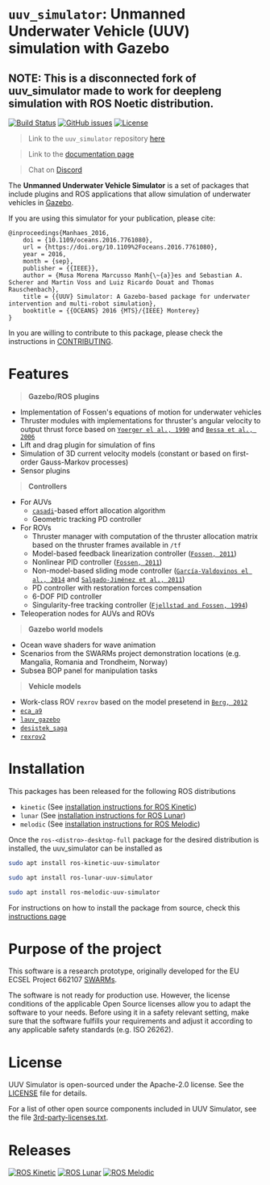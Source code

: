 # `uuv_simulator`: Unmanned Underwater Vehicle (UUV) simulation with Gazebo

## NOTE: This is a disconnected fork of uuv_simulator made to work for deepleng simulation with ROS Noetic distribution.

[![Build Status](https://travis-ci.org/uuvsimulator/uuv_simulator.svg?branch=dev%2Ftravis_integration)](https://travis-ci.org/uuvsimulator/uuv_simulator)
[![GitHub issues](https://img.shields.io/github/issues/uuvsimulator/uuv_simulator.svg)](https://github.com/uuvsimulator/uuv_simulator/issues)
[![License](https://img.shields.io/badge/license-Apache%202-blue.svg)](https://github.com/uuvsimulator/uuv_simulator/blob/master/LICENSE)

> Link to the `uuv_simulator` repository [here](https://github.com/uuvsimulator/uuv_simulator)

> Link to the [documentation page](https://uuvsimulator.github.io/packages/uuv_simulator/intro/) 

> Chat on [Discord](https://discord.gg/zNauF2F)

The **Unmanned Underwater Vehicle Simulator** is a set of packages that include plugins and ROS applications that allow simulation of underwater vehicles in [Gazebo](http://gazebosim.org/). 

If you are using this simulator for your publication, please cite:

```
@inproceedings{Manhaes_2016,
	doi = {10.1109/oceans.2016.7761080},
	url = {https://doi.org/10.1109%2Foceans.2016.7761080},
	year = 2016,
	month = {sep},
	publisher = {{IEEE}},
	author = {Musa Morena Marcusso Manh{\~{a}}es and Sebastian A. Scherer and Martin Voss and Luiz Ricardo Douat and Thomas Rauschenbach},
	title = {{UUV} Simulator: A Gazebo-based package for underwater intervention and multi-robot simulation},
	booktitle = {{OCEANS} 2016 {MTS}/{IEEE} Monterey}
}
```

In you are willing to contribute to this package, please check the instructions in [CONTRIBUTING](https://github.com/uuvsimulator/uuv_simulator/blob/master/CONTRIBUTING.md).

# Features

> **Gazebo/ROS plugins**
  
- Implementation of Fossen's equations of motion for underwater vehicles
- Thruster modules with implementations for thruster's angular velocity to output thrust force based on [`Yoerger el al., 1990`](http://dx.doi.org/10.1109/48.107145) and [`Bessa et al., 2006`](http://www.abcm.org.br/symposium-series/SSM_Vol2/Section_IX_Submarine_Robotics/SSM2_IX_01.pdf)
- Lift and drag plugin for simulation of fins
- Simulation of 3D current velocity models (constant or based on first-order Gauss-Markov processes)
- Sensor plugins

> **Controllers**

- For AUVs
    - [`casadi`](https://web.casadi.org/)-based effort allocation algorithm 
    - Geometric tracking PD controller
- For ROVs
    - Thruster manager with computation of the thruster allocation matrix based on the thruster frames available in `/tf`
    - Model-based feedback linearization controller ([`Fossen, 2011`](https://www.wiley.com/en-us/Handbook+of+Marine+Craft+Hydrodynamics+and+Motion+Control-p-9781119991496))
    - Nonlinear PID controller ([`Fossen, 2011`](https://www.wiley.com/en-us/Handbook+of+Marine+Craft+Hydrodynamics+and+Motion+Control-p-9781119991496))
    - Non-model-based sliding mode controller ([`García-Valdovinos el al., 2014`](https://journals.sagepub.com/doi/full/10.5772/56810) and [`Salgado-Jiménez et al., 2011`](http://cdn.intechopen.com/pdfs/15221.pdf))
    - PD controller with restoration forces compensation 
    - 6-DOF PID controller
    - Singularity-free tracking controller ([`Fjellstad and Fossen, 1994`](https://ieeexplore.ieee.org/abstract/document/411068))
- Teleoperation nodes for AUVs and ROVs

> **Gazebo world models**

- Ocean wave shaders for wave animation
- Scenarios from the SWARMs project demonstration locations (e.g. Mangalia, Romania and Trondheim, Norway)
- Subsea BOP panel for manipulation tasks

> **Vehicle models**

- Work-class ROV `rexrov` based on the model presetend in [`Berg, 2012`](https://brage.bibsys.no/xmlui/handle/11250/238170?locale-attribute=no)
- [`eca_a9`](https://github.com/uuvsimulator/eca_a9)
- [`lauv_gazebo`](https://github.com/uuvsimulator/lauv_gazebo)
- [`desistek_saga`](https://github.com/uuvsimulator/desistek_saga)
- [`rexrov2`](https://github.com/uuvsimulator/rexrov2)
  
# Installation

This packages has been released for the following ROS distributions

- `kinetic` (See [installation instructions for ROS Kinetic](https://wiki.ros.org/kinetic/Installation/Ubuntu))
- `lunar` (See [installation instructions for ROS Lunar](https://wiki.ros.org/lunar/Installation/Ubuntu))
- `melodic` (See [installation instructions for ROS Melodic](https://wiki.ros.org/melodic/Installation/Ubuntu))

Once the `ros-<distro>-desktop-full` package for the desired distribution is installed, the uuv_simulator can be installed as

```bash tab="kinetic"
sudo apt install ros-kinetic-uuv-simulator
```

```bash tab="lunar"
sudo apt install ros-lunar-uuv-simulator
```

```bash tab="melodic"
sudo apt install ros-melodic-uuv-simulator
```

For instructions on how to install the package from source, check this [instructions page](https://uuvsimulator.github.io/installation/)

# Purpose of the project

This software is a research prototype, originally developed for the EU ECSEL
Project 662107 [SWARMs](http://swarms.eu/).

The software is not ready for production use. However, the license conditions of the
applicable Open Source licenses allow you to adapt the software to your needs.
Before using it in a safety relevant setting, make sure that the software
fulfills your requirements and adjust it according to any applicable safety
standards (e.g. ISO 26262).

# License

UUV Simulator is open-sourced under the Apache-2.0 license. See the
[LICENSE](https://github.com/uuvsimulator/uuv_simulator/blob/master/LICENSE) file for details.

For a list of other open source components included in UUV Simulator, see the
file [3rd-party-licenses.txt](https://github.com/uuvsimulator/uuv_simulator/blob/master/3rd-party-licenses.txt).

# Releases

[![ROS Kinetic](https://img.shields.io/badge/ROS%20Distro-kinetic-brightgreen.svg)](http://repositories.ros.org/status_page/ros_kinetic_default.html?q=uuv_simulator)
[![ROS Lunar](https://img.shields.io/badge/ROS%20Distro-lunar-brightgreen.svg)](http://repositories.ros.org/status_page/ros_lunar_default.html?q=uuv_simulator)
[![ROS Melodic](https://img.shields.io/badge/ROS%20Distro-melodic-brightgreen.svg)](http://repositories.ros.org/status_page/ros_melodic_default.html?q=uuv_simulator)